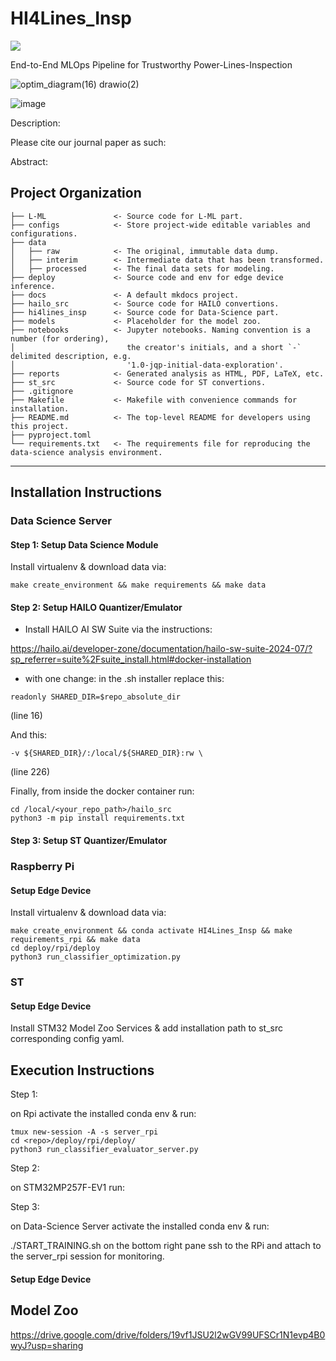 # HI4Lines_Insp

<a target="_blank" href="https://cookiecutter-data-science.drivendata.org/">
    <img src="https://img.shields.io/badge/CCDS-Project%20template-328F97?logo=cookiecutter" />
</a>


End-to-End MLOps Pipeline for Trustworthy Power-Lines-Inspection

![optim_diagram(16) drawio(2)](https://github.com/user-attachments/assets/1799e476-9775-4202-a6e8-657846810fa5)

![image](https://github.com/user-attachments/assets/80c2dbd1-43da-4402-987e-30a17e18db5e)


Description: 

Please cite our journal paper as such:

Abstract:

## Project Organization

```
├── L-ML               <- Source code for L-ML part.
├── configs            <- Store project-wide editable variables and configurations.
├── data
│   ├── raw            <- The original, immutable data dump.
│   ├── interim        <- Intermediate data that has been transformed.
│   ├── processed      <- The final data sets for modeling.
├── deploy             <- Source code and env for edge device inference.
├── docs               <- A default mkdocs project.
├── hailo_src          <- Source code for HAILO convertions.
├── hi4lines_insp      <- Source code for Data-Science part.
├── models             <- Placeholder for the model zoo.
├── notebooks          <- Jupyter notebooks. Naming convention is a number (for ordering),
│                         the creator's initials, and a short `-` delimited description, e.g.
│                         '1.0-jqp-initial-data-exploration'.
├── reports            <- Generated analysis as HTML, PDF, LaTeX, etc.
├── st_src             <- Source code for ST convertions.
├── .gitignore
├── Makefile           <- Makefile with convenience commands for installation.
├── README.md          <- The top-level README for developers using this project.
├── pyproject.toml
└── requirements.txt   <- The requirements file for reproducing the data-science analysis environment.
```

--------

## Installation Instructions


### Data Science Server 

#### Step 1: Setup Data Science Module

Install virtualenv & download data via:

```
make create_environment && make requirements && make data
```

#### Step 2: Setup HAILO Quantizer/Emulator

* Install HAILO AI SW Suite via the instructions: 

https://hailo.ai/developer-zone/documentation/hailo-sw-suite-2024-07/?sp_referrer=suite%2Fsuite_install.html#docker-installation

* with one change: in the .sh installer replace this: 

```
readonly SHARED_DIR=$repo_absolute_dir
```

(line 16)

And this: 

```
-v ${SHARED_DIR}/:/local/${SHARED_DIR}:rw \
```

(line 226)

Finally, from inside the docker container run: 
```
cd /local/<your_repo_path>/hailo_src
python3 -m pip install requirements.txt
```

#### Step 3: Setup ST Quantizer/Emulator

### Raspberry Pi

#### Setup Edge Device

Install virtualenv & download data via:

```
make create_environment && conda activate HI4Lines_Insp && make requirements_rpi && make data
cd deploy/rpi/deploy
python3 run_classifier_optimization.py
```
### ST

#### Setup Edge Device

Install STM32 Model Zoo Services & add installation path to st_src corresponding config yaml.

## Execution Instructions

Step 1:

on Rpi activate the installed conda env & run:

```
tmux new-session -A -s server_rpi
cd <repo>/deploy/rpi/deploy/
python3 run_classifier_evaluator_server.py
```

Step 2:

on STM32MP257F-EV1 run:

Step 3:

on Data-Science Server activate the installed conda env & run:

./START_TRAINING.sh
on the bottom right pane ssh to the RPi and attach to the server_rpi session for monitoring.

#### Setup Edge Device


## Model Zoo 

https://drive.google.com/drive/folders/19vf1JSU2l2wGV99UFSCr1N1evp4B0wyJ?usp=sharing
